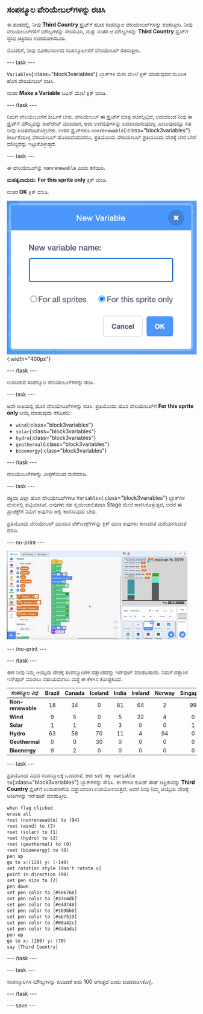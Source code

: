 ## ಸಂಪನ್ಮೂಲ ವೇರಿಯೇಬಲ್‌ಗಳನ್ನು ರಚಿಸಿ

ಈ ಹಂತದಲ್ಲಿ, ನೀವು **Third Country** ಸ್ಪ್ರೈಟ್‌ಗೆ ಹೊಸ ಸಂಪನ್ಮೂಲ ವೇರಿಯೇಬಲ್‌ಗಳನ್ನು ರಚಿಸುತ್ತೀರಿ. ನೀವು ವೇರಿಯೇಬಲ್‌ಗಳಿಗೆ ಮೌಲ್ಯಗಳನ್ನು ಸೇರಿಸುವಿರಿ, ಮತ್ತು ನಂತರ ಆ ಮೌಲ್ಯಗಳನ್ನು **Third Country** ಸ್ಪ್ರೈಟ್‌ಗೆ ಸ್ತಂಭ ಚಿತ್ರಿಸಲು ಉಪಯೋಗಿಸುವಿರಿ.

ಮೊದಲಿಗೆ, ನೀವು ನವೀಕರಿಸಲಾಗದ ಸಂಪನ್ಮೂಲಗಳಿಗೆ ವೇರಿಯೇಬಲ್‌ ರಚಿಸುತ್ತೀರಿ.

--- task ---

`Variables`{:class="block3variables"} ಬ್ಲಾಕ್‌ಗಳ ಮೆನು ಮೇಲೆ ಕ್ಲಿಕ್‌ ಮಾಡುವುದರ ಮೂಲಕ ಹೊಸ ವೇರಿಯೇಬಲ್‌ ರಚಿಸಿ.

ನಂತರ **Make a Variable** ಬಟನ್‌ ಮೇಲೆ ಕ್ಲಿಕ್‌ ಮಾಡಿ.

--- /task ---

ನಿಮಗೆ ವೇರಿಯೇಬಲ್‌ಗೆ ಶೀರ್ಷಿಕೆ ಬೇಕು. ವೇರಿಯೇಬಲ್‌ ಈ ಸ್ಪ್ರೈಟ್‌ಗೆ ಮಾತ್ರ ರಚಿಸಲ್ಪಟ್ಟಿದೆ, ಆದುದರಿಂದ ನೀವು ಈ ಸ್ಪ್ರೈಟ್‌ಗೆ ಮೌಲ್ಯವನ್ನು ಅಪ್‌ಡೇಟ್‌ ಮಾಡಿದಾಗ, ಅದು ಉಳಿದವುಗಳನ್ನು ಬದಲಾಯಿಸುವುದಿಲ್ಲ ಎಂಬುವುದನ್ನೂ ಸಹ ನೀವು ಖಚಿತಪಡಿಸಿಕೊಳ್ಳಬೇಕು. ಉಳಿದ ಸ್ಪ್ರೈಟ್‌ಗಳೂ `nonrenewable`{:class="block3variables"} ಶೀರ್ಷಿಕೆಯುಳ್ಳ ವೇರಿಯೇಬಲ್‌ ಹೊಂದಿವೆಯಾದರೂ, ಪ್ರತಿಯೊಂದು ವೇರಿಯೇಬಲ್‌ ಪ್ರತಿಯೊಂದು ದೇಶಕ್ಕೆ ಬೇರೆ ಬೇರೆ ಮೌಲ್ಯವನ್ನು ಇಟ್ಟುಕೊಳ್ಳುತ್ತದೆ.

--- task ---

ಈ ವೇರಿಯೇಬಲ್‌ನ್ನು `nonrenewable` ಎಂದು ಕರೆಯಿರಿ.

**ಮಹತ್ವವಾದುದು**: **For this sprite only** ಕ್ಲಿಕ್‌ ಮಾಡಿ.

ನಂತರ **OK** ಕ್ಲಿಕ್‌ ಮಾಡಿ.

![ವಿದ್ಯುತ್‌ ಹೆಸರಿಸುವ ವೇರಿಯೇಬಲ್‌ಗಳ ಪಿಎನ್‌ಜಿ](images/electricity-naming-variables.png){:width="400px"}

--- /task ---

ಉಳಿದಿರುವ ಸಂಪನ್ಮೂಲ ವೇರಿಯೇಬಲ್‌ಗಳನ್ನು ರಚಿಸಿ.

--- task ---

ಅದೇ ರೀತಿಯಲ್ಲಿ ಹೊಸ ವೇರಿಯೇಬಲ್‌ಗಳನ್ನು ರಚಿಸಿ. ಪ್ರತಿಯೊಂದು ಹೊಸ ವೇರಿಯೇಬಲ್‌ಗೆ **For this sprite only** ಆಯ್ಕೆ ಮಾಡುವುದು ನೆನಪಿರಲಿ:
+ `wind`{:class="block3variables"}
+ `solar`{:class="block3variables"}
+ `hydro`{:class="block3variables"}
+ `geothermal`{:class="block3variables"}
+ `bioenergy`{:class="block3variables"}

--- /task ---

ವೇರಿಯೇಬಲ್‌ಗಳನ್ನು ವೀಕ್ಷಣೆಯಿಂದ ಮರೆಮಾಡಿ.

--- task ---

ಶಕ್ತಿಯ ಎಲ್ಲಾ ಹೊಸ ವೇರಿಯೇಬಲ್‌ಗಳೂ `Variables`{:class="block3variables"} ಬ್ಲಾಕ್‌ಗಳ ಮೆನುನಲ್ಲಿ ಪಟ್ಟಿಯಾಗಿವೆ. ಅವುಗಳು ಸಹ ಸ್ವಯಂಚಾಲಿತವಾಗಿ Stage ಮೇಲೆ ಕಾಣಿಸಿಕೊಳ್ಳುತ್ತವೆ, ಆದರೆ ಈ ಪ್ರಾಜೆಕ್ಟ್‌ಗೆ ನಿಮಗೆ ಅವುಗಳು ಅಲ್ಲಿ ಕಾಣಿಸುವುದು ಬೇಡ.

ಪ್ರತಿಯೊಂದು ವೇರಿಯೇಬಲ್‌ ಮುಂದಿನ ಚೆಕ್‌ಬಾಕ್ಸ್‌ಗಳನ್ನು ಕ್ಲಿಕ್‌ ಮಾಡಿ ಅವುಗಳು ಕಾಣದಂತೆ ಮರೆಯಾಗುವಂತೆ ಮಾಡಿ.

--- no-print ---

![ವೇರಿಯೇಬಲ್‌ಗಳನ್ನು ಮರೆಮಾಡುತ್ತಿರುವುದರ ಜಿಐಎಫ್](images/hiding-variables.gif)

--- /no-print ---

--- /task ---

ಈಗ ನೀವು ನಿಮ್ಮ ಆಯ್ಕೆಯ ದೇಶಕ್ಕೆ ಸಂಪನ್ಮೂಲಗಳ ದತ್ತಾಂಶವನ್ನು ಇನ್‌ಪುಟ್‌ ಮಾಡಬಹುದು. ನಿಮಗೆ ದತ್ತಾಂಶ ಇನ್‌ಪುಟ್‌ ಮಾಡಲು ಸಹಾಯವಾಗಲು ಮತ್ತೆ ಈ ಕೆಳಗಿನ ಕೋಷ್ಟಕವಿದೆ.

ಸಂಪನ್ಮೂಲ ವಿಧ | Brazil | Canada | Iceland | India | Ireland | Norway | Singapore | S.Africa | USA |
| --- | :---: | :---: | :---: | :---: | :---: | :---: | :---: | :---: | :---: |
**Non-renewable** | 18 | 34 | 0 | 81 | 64 | 2 | 99 | 94 | 83 |
**Wind** | 9 | 5 | 0 | 5 | 32 | 4 | 0 | 3 | 7 |
**Solar** | 1 | 1 | 0 | 3 | 0 | 0 | 1 | 1 | 2 |
**Hydro** | 63 | 58 | 70 | 11 | 4 | 94 | 0 | 2 | 7 |
**Geothermal** | 0 | 0 | 30 | 0 | 0 | 0 | 0 | 0 | 0 |
**Bioenergy** | 9 | 2 | 0 | 0 | 0 | 0 | 0 | 0 | 1 |

--- task ---

ಪ್ರತಿಯೊಂದು ವಿಧದ ಸಂಪನ್ಮೂಲಕ್ಕೆ ಒಂದರಂತೆ, ಆರು `set my variable to`{:class="block3variables"} ಬ್ಲಾಕ್‌ಗಳನ್ನು ಸೇರಿಸಿ. ಈ ಕೆಳಗಿನ ಕೋಡ್‌ ಸೌತ್‌ ಆಫ್ರಿಕಾವನ್ನು **Third Country** ಸ್ಪ್ರೈಟ್‌ಗೆ ಉದಾಹರಣೆಯ ದತ್ತಾಂಶವಾಗಿ ಉಪಯೋಗಿಸುತ್ತದೆ, ಆದರೆ ನೀವು ನಿಮ್ಮ ಆಯ್ಕೆಯ ದೇಶಕ್ಕೆ ಅಂಕಿಗಳನ್ನು ಇನ್‌ಪುಟ್‌ ಮಾಡುತ್ತೀರಿ.

```blocks3
when flag clicked
erase all
+set (nonrenewable) to (94)
+set (wind) to (3)
+set (solar) to (1)
+set (hydro) to (2)
+set (geothermal) to (0)
+set (bioenergy) to (0)
pen up
go to x:(120) y: (-140)
set rotation style [don't rotate v]
point in direction (90)
set pen size to (2)
pen down
set pen color to [#5e6766]
set pen color to [#37e4db]
set pen color to [#e4d748]
set pen color to [#169bb0]
set pen color to [#ab7519]
set pen color to [#00a42c]
set pen color to [#dadada]
pen up
go to x: (160) y: (70)
say [Third Country]
```

--- /task ---

--- task ---

ಸಂಪನ್ಮೂಲಗಳ ಮೌಲ್ಯಗಳನ್ನು ಕೂಡಿದರೆ ಅದು 100 ಆಗುತ್ತದೆ ಎಂದು ಖಚಿತಪಡಿಸಿಕೊಳ್ಳಿ.

--- /task ---

--- save ---
